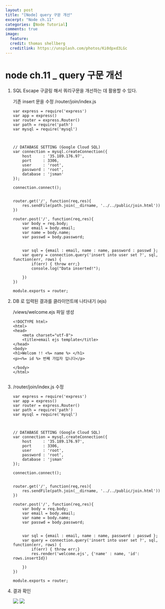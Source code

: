```yaml
---
layout: post
title: "[Node] query 구문 개선"
excerpt: "Node ch.11"
categories: [Node Tutorial]
comments: true
image:
  feature:
  credit: thomas shellberg
  creditlink: https://unsplash.com/photos/Ki0dpxd3LGc
---
```


# node ch.11 _ query 구문 개선

1. SQL Escape 구글링 해서 쿼리구문을 개선하는 데 활용할 수 있다.

    기존 insert 문을 수정 /router/join/index.js

    ```
    var express = require('express')
    var app = express()
    var router = express.Router()
    var path = require('path')
    var mysql = require('mysql')



    // DATABASE SETTING (Google Cloud SQL)
    var connection = mysql.createConnection({
        host     : '35.189.176.97',
        port     : 3306,
        user     : 'root',
        password : 'root',
        database : 'jsman'
    });

    connection.connect();


    router.get('/', function(req,res){
        res.sendFile(path.join(__dirname, '../../public/join.html'))
    })

    router.post('/', function(req,res){
        var body = req.body;
        var email = body.email;
        var name = body.name;
        var passwd = body.password;


        var sql = {email : email, name : name, password : passwd };
        var query = connection.query('insert into user set ?', sql, function(err, rows) {
            if(err) { throw err;}
            console.log("Data inserted!");

        })
    })

    module.exports = router;
    ```


2. DB 로 입력된 결과를 클라이언트에 나타내기 (ejs)

    /views/welcome.ejs 파일 생성

    ```
    <!DOCTYPE html>
    <html>
    <head>
        <meta charset="utf-8">
        <title>email ejs template</title>
    </head>
    <body>
    <h1>Welcom !! <%= name %> </h1>
    <p><%= id %> 번째 가입자 입니다</p>

    </body>
    </html>


    ```

3. /router/join/index.js 수정


    ```
    var express = require('express')
    var app = express()
    var router = express.Router()
    var path = require('path')
    var mysql = require('mysql')



    // DATABASE SETTING (Google Cloud SQL)
    var connection = mysql.createConnection({
        host     : '35.189.176.97',
        port     : 3306,
        user     : 'root',
        password : 'root',
        database : 'jsman'
    });

    connection.connect();


    router.get('/', function(req,res){
        res.sendFile(path.join(__dirname, '../../public/join.html'))
    })

    router.post('/', function(req,res){
        var body = req.body;
        var email = body.email;
        var name = body.name;
        var passwd = body.password;


        var sql = {email : email, name : name, password : passwd };
        var query = connection.query('insert into user set ?', sql, function(err, rows) {
            if(err) { throw err;}
            res.render('welcome.ejs', {'name' : name, 'id': rows.insertId})

        })
    })

    module.exports = router;
    ```

4. 결과 확인

    <img src="http://postfiles16.naver.net/MjAxNzA4MjBfMTU1/MDAxNTAzMjI3NDU4NDEw.qwFEvdaQP5G_h2fCLQGUG3c_Cuzj6qhvNq071uAuWFYg.WvXEfob5JwBjlM2WOp4WOTNNI1cj_yKv5pGJdCo545Yg.PNG.thddk7979/%EC%8A%A4%ED%81%AC%EB%A6%B0%EC%83%B7_2017-08-20_%EC%98%A4%ED%9B%84_8.10.38.png?type=w3">

    <img src="http://postfiles12.naver.net/MjAxNzA4MjBfMTY3/MDAxNTAzMjI3NDU4MjQy.CfWRibHgv20PYQEl9J0dvXPpdnIlZ4jYyY9qlkyvoqog.YHEdGwILBtrDawcTgF_mUOnlWWu5jTcS95iffNN2fSYg.PNG.thddk7979/%EC%8A%A4%ED%81%AC%EB%A6%B0%EC%83%B7_2017-08-20_%EC%98%A4%ED%9B%84_8.10.29.png?type=w3">
